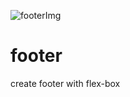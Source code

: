 ![footerImg](https://user-images.githubusercontent.com/59051643/127759794-2e166d14-7980-465c-a708-de0b263c5939.PNG)
# footer
create footer with flex-box
